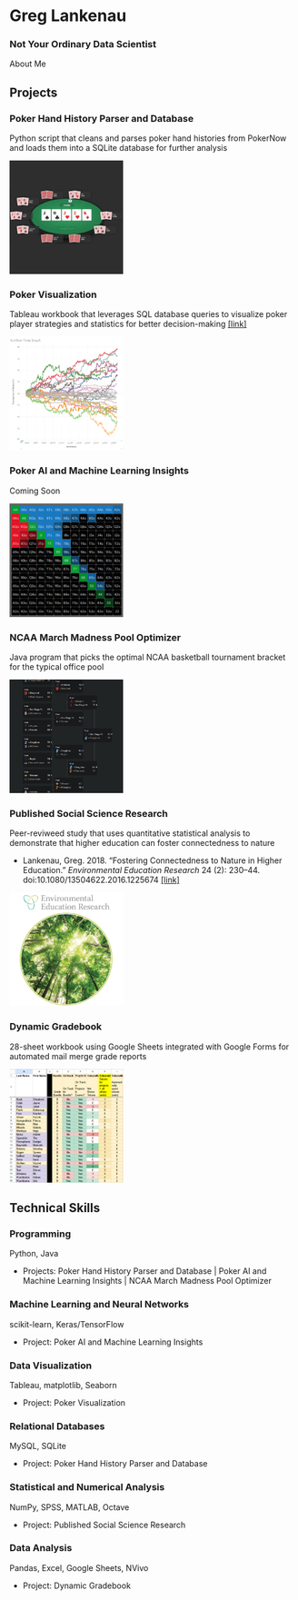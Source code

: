 # Greg Lankenau  
### Not Your Ordinary Data Scientist
About Me
## Projects
### Poker Hand History Parser and Database
Python script that cleans and parses poker hand histories from PokerNow and loads them into a SQLite database for further analysis  
  
<img src="images/poker.png" alt="Poker screenshot" width="200" height="200">

### Poker Visualization
Tableau workbook that leverages SQL database queries to visualize poker player strategies and statistics for better decision-making [[link]](https://public.tableau.com/app/profile/greg4796/viz/RebuyClub/WelcometotheRebuyClub)  

<img src="images/tableau-running.png" alt="Tableau screenshot" width="200" height="200">

### Poker AI and Machine Learning Insights
Coming Soon  

<img src="images/range.png" alt="Starting hands screenshot" width="200" height="200">

### NCAA March Madness Pool Optimizer
Java program that picks the optimal NCAA basketball tournament bracket for the typical office pool  

<img src="images/bracket-small.png" alt="NCAA bracket screenshot" width="200" height="200">

### Published Social Science Research
Peer-reviweed study that uses quantitative statistical analysis to demonstrate that higher education can foster connectedness to nature  
* Lankenau, Greg. 2018. “Fostering Connectedness to Nature in Higher Education.” *Environmental Education Research* 24 (2): 230–44. doi:10.1080/13504622.2016.1225674 [[link]](https://doi.org/10.1080/13504622.2016.1225674)

<img src="images/eer-journal.jpg" alt="Environmental Education Research journal cover" width="200" height="200">

### Dynamic Gradebook
28-sheet workbook using Google Sheets integrated with Google Forms for automated mail merge grade reports

<img src="images/gradebook.png" alt="Gradebook screenshot" width="200" height="200">

## Technical Skills
### Programming
Python, Java  
* Projects: Poker Hand History Parser and Database | Poker AI and Machine Learning Insights | NCAA March Madness Pool Optimizer
  
### Machine Learning and Neural Networks
scikit-learn, Keras/TensorFlow  
* Project: Poker AI and Machine Learning Insights
  
### Data Visualization
Tableau, matplotlib, Seaborn  
* Project: Poker Visualization
  
### Relational Databases
MySQL, SQLite  
* Project: Poker Hand History Parser and Database
  
### Statistical and Numerical Analysis
NumPy, SPSS, MATLAB, Octave  
* Project: Published Social Science Research
  
### Data Analysis
Pandas, Excel, Google Sheets, NVivo  
* Project: Dynamic Gradebook
  
